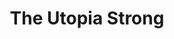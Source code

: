 ---
title: "The Utopia Strong"
summary: "British prog-electronica trio."
image: "the-utopia-strong.jpg"
apple_music_artist_url: "https://music.apple.com/gb/artist/the-utopia-strong/1466901770"
---